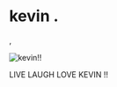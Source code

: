 # kevin .
,

![kevin!!](https://64.media.tumblr.com/fd1868f77f63a55aae3abe9d9f2f9cd7/05cb4340db74978e-fc/s640x960/942613c9f9e316ee035caa508f7233f6abd140a7.webp)

LIVE LAUGH LOVE KEVIN !!